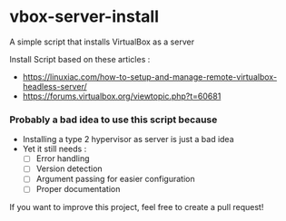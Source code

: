 # vbox-server-install
A simple script that installs VirtualBox as a server

Install Script based on these articles :
- https://linuxiac.com/how-to-setup-and-manage-remote-virtualbox-headless-server/
- https://forums.virtualbox.org/viewtopic.php?t=60681

### Probably a bad idea to use this script because
- Installing a type 2 hypervisor as server is just a bad idea
- Yet it still needs :
  - [ ] Error handling
  - [ ] Version detection
  - [ ] Argument passing for easier configuration
  - [ ] Proper documentation

If you want to improve this project, feel free to create a pull request!
